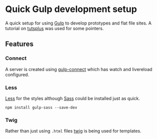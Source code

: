 # Quick Gulp development setup

A quick setup for using [Gulp][1] to develop prototypes and
flat file sites. A tutorial on [tutsplus][2] was used for some pointers.

## Features

### Connect

A server is created using [gulp-connect][3] which has watch and livereload
configured.

### Less

[Less][4] for the styles although [Sass][5] could be installed just as quick.

    npm install gulp-sass --save-dev

### Twig

Rather than just using `.html` files [twig][6] is being used for templates.

[1]:http://gulpjs.com/
[2]:http://code.tutsplus.com/tutorials/gulp-as-a-development-web-server--cms-20903
[3]:https://www.npmjs.com/package/gulp-connect
[4]:https://www.npmjs.com/package/gulp-less
[5]:https://www.npmjs.com/package/gulp-sass
[6]:https://www.npmjs.com/package/gulp-twig
